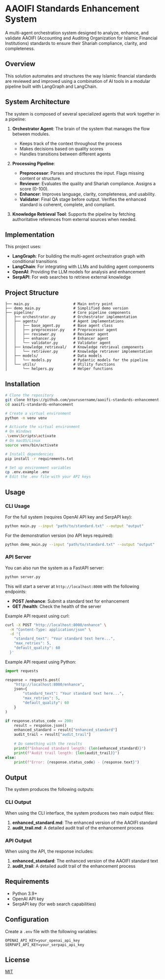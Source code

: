 # AAOIFI Standards Enhancement System

A multi-agent orchestration system designed to analyze, enhance, and validate AAOIFI (Accounting and Auditing Organization for Islamic Financial Institutions) standards to ensure their Shariah compliance, clarity, and completeness.

## Overview

This solution automates and structures the way Islamic financial standards are reviewed and improved using a combination of AI tools in a modular pipeline built with LangGraph and LangChain.

## System Architecture

The system is composed of several specialized agents that work together in a pipeline:

1. **Orchestrator Agent**: The brain of the system that manages the flow between modules.
   - Keeps track of the context throughout the process
   - Makes decisions based on quality scores
   - Handles transitions between different agents

2. **Processing Pipeline**:
   - **Preprocessor**: Parses and structures the input. Flags missing content or structure.
   - **Reviewer**: Evaluates the quality and Shariah compliance. Assigns a score (0-100).
   - **Enhancer**: Improves language, clarity, completeness, and usability.
   - **Validator**: Final QA stage before output. Verifies the enhanced standard is coherent, complete, and compliant.

3. **Knowledge Retrieval Tool**: Supports the pipeline by fetching authoritative references from external sources when needed.

## Implementation

This project uses:

- **LangGraph**: For building the multi-agent orchestration graph with conditional transitions
- **LangChain**: For integrating with LLMs and building agent components
- **OpenAI**: Providing the LLM models for analysis and enhancement
- **SerpAPI**: For web searches to retrieve external knowledge

## Project Structure

```
├── main.py                    # Main entry point
├── demo_main.py               # Simplified demo version
├── pipeline/                  # Core pipeline components
│   ├── orchestrator.py        # Orchestrator implementation
│   ├── agents/                # Agent implementations
│   │   ├── base_agent.py      # Base agent class
│   │   ├── preprocessor.py    # Preprocessor agent
│   │   ├── reviewer.py        # Reviewer agent
│   │   ├── enhancer.py        # Enhancer agent
│   │   └── validator.py       # Validator agent
│   ├── knowledge_retrieval/   # Knowledge retrieval components
│   │   └── retriever.py       # Knowledge retriever implementation
│   ├── models/                # Data models
│   │   └── models.py          # Pydantic models for the pipeline
│   └── utils/                 # Utility functions
│       └── helpers.py         # Helper functions
```

## Installation

```bash
# Clone the repository
git clone https://github.com/yourusername/aaoifi-standards-enhancement.git
cd aaoifi-standards-enhancement

# Create a virtual environment
python -m venv venv

# Activate the virtual environment
# On Windows
.\venv\Scripts\activate
# On macOS/Linux
source venv/bin/activate

# Install dependencies
pip install -r requirements.txt

# Set up environment variables
cp .env.example .env
# Edit the .env file with your API keys
```

## Usage

### CLI Usage

For the full system (requires OpenAI API key and SerpAPI key):

```bash
python main.py --input "path/to/standard.txt" --output "output"
```

For the demonstration version (no API keys required):

```bash
python demo_main.py --input "path/to/standard.txt" --output "output"
```

### API Server

You can also run the system as a FastAPI server:

```bash
python server.py
```

This will start a server at `http://localhost:8000` with the following endpoints:

- **POST /enhance**: Submit a standard text for enhancement
- **GET /health**: Check the health of the server

Example API request using curl:

```bash
curl -X POST "http://localhost:8000/enhance" \
  -H "Content-Type: application/json" \
  -d '{
    "standard_text": "Your standard text here...",
    "max_retries": 5,
    "default_quality": 60
  }'
```

Example API request using Python:

```python
import requests

response = requests.post(
    "http://localhost:8000/enhance",
    json={
        "standard_text": "Your standard text here...",
        "max_retries": 5,
        "default_quality": 60
    }
)

if response.status_code == 200:
    result = response.json()
    enhanced_standard = result["enhanced_standard"]
    audit_trail = result["audit_trail"]
    
    # Do something with the results
    print(f"Enhanced standard length: {len(enhanced_standard)}")
    print(f"Audit trail length: {len(audit_trail)}")
else:
    print(f"Error: {response.status_code} - {response.text}")
```

## Output

The system produces the following outputs:

### CLI Output

When using the CLI interface, the system produces two main output files:

1. **enhanced_standard.md**: The enhanced version of the AAOIFI standard
2. **audit_trail.md**: A detailed audit trail of the enhancement process

### API Output

When using the API, the response includes:

1. **enhanced_standard**: The enhanced version of the AAOIFI standard text
2. **audit_trail**: A detailed audit trail of the enhancement process

## Requirements

- Python 3.9+
- OpenAI API key
- SerpAPI key (for web search capabilities)

## Configuration

Create a `.env` file with the following variables:

```
OPENAI_API_KEY=your_openai_api_key
SERPAPI_API_KEY=your_serpapi_api_key
```

## License

[MIT](LICENSE)
